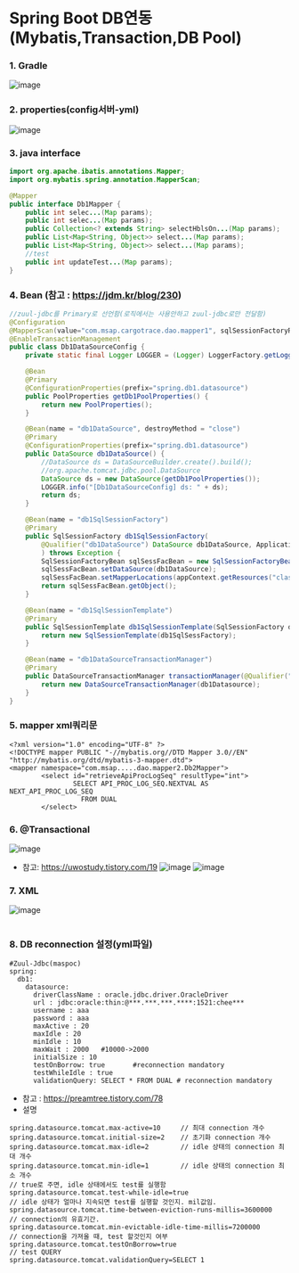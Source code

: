 # Spring Boot DB연동 (Mybatis,Transaction,DB Pool)

### 1. Gradle
![image](https://user-images.githubusercontent.com/45334819/61801594-04b13700-ae6a-11e9-9f95-a25bbba5a280.png)  

### 2. properties(config서버-yml)  
![image](https://user-images.githubusercontent.com/45334819/71927625-39773780-31d9-11ea-9ee9-60bad8c9dcd5.png)  

### 3. java interface
``` java
import org.apache.ibatis.annotations.Mapper;
import org.mybatis.spring.annotation.MapperScan;

@Mapper
public interface Db1Mapper {
    public int selec...(Map params);
    public int selec...(Map params);
    public Collection<? extends String> selectHblsOn...(Map params);
    public List<Map<String, Object>> select...(Map params);
    public List<Map<String, Object>> select...(Map params);    
    //test
    public int updateTest...(Map params);
}
```

### 4. Bean (참고 : https://jdm.kr/blog/230)  
``` java 
//zuul-jdbc를 Primary로 선언함(로직에서는 사용안하고 zuul-jdbc로만 전달함)
@Configuration
@MapperScan(value="com.msap.cargotrace.dao.mapper1", sqlSessionFactoryRef="db1SqlSessionFactory")
@EnableTransactionManagement
public class Db1DataSourceConfig {
    private static final Logger LOGGER = (Logger) LoggerFactory.getLogger(Db1DataSourceConfig.class);

    @Bean
    @Primary
    @ConfigurationProperties(prefix="spring.db1.datasource")
    public PoolProperties getDb1PoolProperties() {
        return new PoolProperties();
    }

    @Bean(name = "db1DataSource", destroyMethod = "close")
    @Primary
    @ConfigurationProperties(prefix="spring.db1.datasource")
    public DataSource db1DataSource() {
        //DataSource ds = DataSourceBuilder.create().build();
        //org.apache.tomcat.jdbc.pool.DataSource
        DataSource ds = new DataSource(getDb1PoolProperties());
        LOGGER.info("[Db1DataSourceConfig] ds: " + ds);
        return ds;
    }

    @Bean(name = "db1SqlSessionFactory")
    @Primary
    public SqlSessionFactory db1SqlSessionFactory(
        @Qualifier("db1DataSource") DataSource db1DataSource, ApplicationContext appContext
        ) throws Exception {
        SqlSessionFactoryBean sqlSessFacBean = new SqlSessionFactoryBean();
        sqlSessFacBean.setDataSource(db1DataSource);
        sqlSessFacBean.setMapperLocations(appContext.getResources("classpath:mapper/*.xml"));
        return sqlSessFacBean.getObject();
    }

    @Bean(name = "db1SqlSessionTemplate")
    @Primary
    public SqlSessionTemplate db1SqlSessionTemplate(SqlSessionFactory db1SqlSessFactory) {
        return new SqlSessionTemplate(db1SqlSessFactory);
    }

    @Bean(name = "db1DataSourceTransactionManager")
    @Primary
    public DataSourceTransactionManager transactionManager(@Qualifier("db1DataSource")DataSource db1Datasource) {
        return new DataSourceTransactionManager(db1Datasource);
    }
}
```
### 5. mapper xml쿼리문
```
<?xml version="1.0" encoding="UTF-8" ?>
<!DOCTYPE mapper PUBLIC "-//mybatis.org//DTD Mapper 3.0//EN" "http://mybatis.org/dtd/mybatis-3-mapper.dtd">
<mapper namespace="com.msap.....dao.mapper2.Db2Mapper">
        <select id="retrieveApiProcLogSeq" resultType="int">
                SELECT API_PROC_LOG_SEQ.NEXTVAL AS NEXT_API_PROC_LOG_SEQ
                  FROM DUAL
        </select>
```

### 6. @Transactional
![image](https://user-images.githubusercontent.com/45334819/61801729-3c1fe380-ae6a-11e9-844e-8acd8392eadc.png)

* 참고:  https://uwostudy.tistory.com/19
![image](https://user-images.githubusercontent.com/45334819/56146162-b4ac1400-5fe0-11e9-802a-f6c62367c414.png)
![image](https://user-images.githubusercontent.com/45334819/56146212-d0171f00-5fe0-11e9-9260-08e551cac90d.png)

### 7. XML
![image](https://user-images.githubusercontent.com/45334819/61801748-4a6dff80-ae6a-11e9-9820-f3cb70422df0.png)  
<br>

### 8. DB reconnection 설정(yml파일)  
```
#Zuul-Jdbc(maspoc)
spring:
  db1:
    datasource:
      driverClassName : oracle.jdbc.driver.OracleDriver
      url : jdbc:oracle:thin:@***.***.***.****:1521:chee***
      username : aaa
      password : aaa
      maxActive : 20
      maxIdle : 20
      minIdle : 10
      maxWait : 2000   #10000->2000
      initialSize : 10
      testOnBorrow: true       #reconnection mandatory  
      testWhileIdle : true
      validationQuery: SELECT * FROM DUAL # reconnection mandatory  
```
- 참고 : https://preamtree.tistory.com/78
- 설명
```
spring.datasource.tomcat.max-active=10     // 최대 connection 개수
spring.datasource.tomcat.initial-size=2    // 초기화 connection 개수    
spring.datasource.tomcat.max-idle=2        // idle 상태의 connection 최대 개수        
spring.datasource.tomcat.min-idle=1        // idle 상태의 connection 최소 개수        
// true로 주면, idle 상태에서도 test를 실행함
spring.datasource.tomcat.test-while-idle=true    
// idle 상태가 얼마나 지속되면 test를 실행할 것인지. mil값임.
spring.datasource.tomcat.time-between-eviction-runs-millis=3600000    
// connection의 유효기간.
spring.datasource.tomcat.min-evictable-idle-time-millis=7200000    
// connection을 가져올 때, test 할것인지 여부    
spring.datasource.tomcat.testOnBorrow=true        
// test QUERY
spring.datasource.tomcat.validationQuery=SELECT 1 
```

